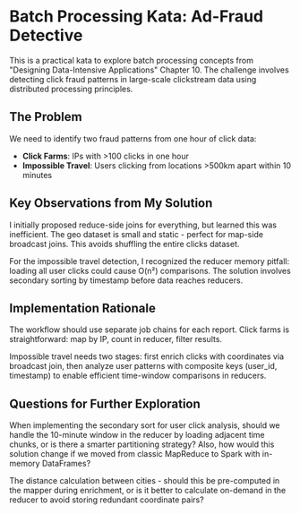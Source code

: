 # Batch Processing Kata: Ad-Fraud Detective

This is a practical kata to explore batch processing concepts from "Designing Data-Intensive Applications" Chapter 10. The challenge involves detecting click fraud patterns in large-scale clickstream data using distributed processing principles.

## The Problem

We need to identify two fraud patterns from one hour of click data:

- **Click Farms**: IPs with >100 clicks in one hour
- **Impossible Travel**: Users clicking from locations >500km apart within 10 minutes

## Key Observations from My Solution

I initially proposed reduce-side joins for everything, but learned this was inefficient. The geo dataset is small and static - perfect for map-side broadcast joins. This avoids shuffling the entire clicks dataset.

For the impossible travel detection, I recognized the reducer memory pitfall: loading all user clicks could cause O(n²) comparisons. The solution involves secondary sorting by timestamp before data reaches reducers.

## Implementation Rationale

The workflow should use separate job chains for each report. Click farms is straightforward: map by IP, count in reducer, filter results.

Impossible travel needs two stages: first enrich clicks with coordinates via broadcast join, then analyze user patterns with composite keys (user_id, timestamp) to enable efficient time-window comparisons in reducers.

## Questions for Further Exploration

When implementing the secondary sort for user click analysis, should we handle the 10-minute window in the reducer by loading adjacent time chunks, or is there a smarter partitioning strategy? Also, how would this solution change if we moved from classic MapReduce to Spark with in-memory DataFrames?

The distance calculation between cities - should this be pre-computed in the mapper during enrichment, or is it better to calculate on-demand in the reducer to avoid storing redundant coordinate pairs?
